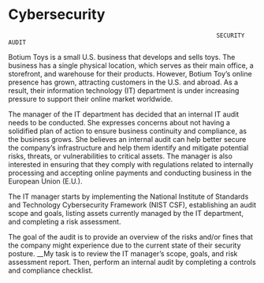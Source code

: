 # Cybersecurity
                                                               SECURITY AUDIT

Botium Toys is a small U.S. business that develops and sells toys. The business has a single physical location, which serves as their main office, a storefront,
and warehouse for their products. However, Botium Toy’s online presence has grown, attracting customers in the U.S. and abroad. As a result, their information
technology (IT) department is under increasing pressure to support their online market worldwide.

The manager of the IT department has decided that an internal IT audit needs to be conducted. She expresses concerns about not having a solidified plan of action 
to ensure business continuity and compliance, as the business grows. She believes an internal audit can help better secure the company’s infrastructure and help
them identify and mitigate potential risks, threats, or vulnerabilities to critical assets. The manager is also interested in ensuring that they comply with 
regulations related to internally processing and accepting online payments and conducting business in the European Union (E.U.).

The IT manager starts by implementing the National Institute of Standards and Technology Cybersecurity Framework (NIST CSF), establishing an audit scope and goals,
listing assets currently managed by the IT department, and completing a risk assessment.

The goal of the audit is to provide an overview of the risks and/or fines that the company might experience due to the current state of their security posture.
__My task is to review the IT manager’s scope, goals, and risk assessment report. Then, perform an internal audit by completing a controls and compliance checklist. 
